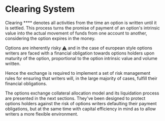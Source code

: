 # Clearing System

Clearing **** denotes all activities from the time an option is written until it is settled. This process turns the promise of payment of an option's intrinsic value into the actual movement of funds from one account to another, considering the option expires in the money.

Options are inherently risky [⚠️](https://emojipedia.org/warning/) and in the case of european style options writers are faced with a financial obligation towards options holders upon maturity of the option, proportional to the option intrinsic value and volume written.

Hence the exchange is required to implement a set of risk management rules for ensuring that writers will, in the large majority of cases, fulfill their financial obligations.

The options exchange collateral allocation model and its liquidation process are presented in the next sections. They've been designed to protect options holders against the risk of options writers defaulting their payment obligations, but at the same time with capital efficiency in mind as to allow writers a more flexible environment.
